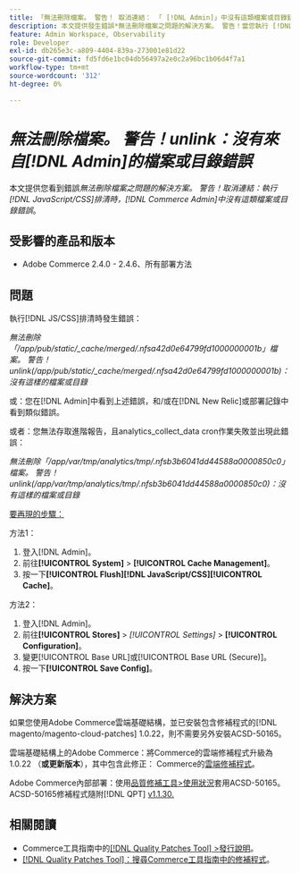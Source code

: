 ```yaml
---
title: 「無法刪除檔案。 警告！ 取消連結： 「 [!DNL Admin]」中沒有這類檔案或目錄錯誤
description: 本文提供發生錯誤*無法刪除檔案之問題的解決方案。 警告！當您執行 [!DNL Javascript/CSS] 排清時，取消連結沒有此類檔案或目錄錯誤* （從 [!DNL Admin] ）。
feature: Admin Workspace, Observability
role: Developer
exl-id: db265e3c-a809-4404-839a-273001e81d22
source-git-commit: fd5fd6e1bc04db56497a2e0c2a96bc1b06d4f7a1
workflow-type: tm+mt
source-wordcount: '312'
ht-degree: 0%

---
```


# *無法刪除檔案。 警告！unlink：沒有來自[!DNL Admin]的檔案或目錄錯誤*

本文提供您看到錯誤&#x200B;*無法刪除檔案之問題的解決方案。 警告！取消連結：執行[!DNL JavaScript/CSS]排清時，[!DNL Commerce Admin]中沒有這類檔案或目錄錯誤*。

## 受影響的產品和版本

* Adobe Commerce 2.4.0 - 2.4.6、所有部署方法

## 問題

執行[!DNL JS/CSS]排清時發生錯誤：

*無法刪除「/app/pub/static/_cache/merged/.nfsa42d0e64799fd1000000001b」檔案。 警告！unlink(/app/pub/static/_cache/merged/.nfsa42d0e64799fd1000000001b)：沒有這樣的檔案或目錄*

或：您在[!DNL Admin]中看到上述錯誤，和/或在[!DNL New Relic]或部署記錄中看到類似錯誤。

或者：您無法存取進階報告，且analytics_collect_data cron作業失敗並出現此錯誤：

*無法刪除「/app/var/tmp/analytics/tmp/.nfsb3b6041dd44588a0000850c0」檔案。 警告！unlink(/app/var/tmp/analytics/tmp/.nfsb3b6041dd44588a0000850c0)：沒有這樣的檔案或目錄*

<u>要再現的步驟：</u>

方法1：

1. 登入[!DNL Admin]。
1. 前往&#x200B;**[!UICONTROL System]** > **[!UICONTROL Cache Management]**。
1. 按一下&#x200B;**[!UICONTROL Flush][!DNL JavaScript/CSS][!UICONTROL Cache]**。

方法2：

1. 登入[!DNL Admin]。
1. 前往&#x200B;**[!UICONTROL Stores]** > *[!UICONTROL Settings]* > **[!UICONTROL Configuration]**。
1. 變更[!UICONTROL Base URL]或[!UICONTROL Base URL (Secure)]。
1. 按一下&#x200B;**[!UICONTROL Save Config]**。

## 解決方案

如果您使用Adobe Commerce雲端基礎結構，並已安裝包含修補程式的[!DNL magento/magento-cloud-patches] 1.0.22，則不需要另外安裝ACSD-50165。

雲端基礎結構上的Adobe Commerce：將Commerce的雲端修補程式升級為1.0.22 （**或更新版本**），其中包含此修正： Commerce的[雲端修補程式](/docs/commerce-cloud-service/user-guide/release-notes/cloud-patches.html)。

Adobe Commerce內部部署：使用[品質修補工具>使用狀況](/docs/commerce-operations/tools/quality-patches-tool/usage.html)套用ACSD-50165。 ACSD-50165修補程式隨附[!DNL QPT] [v1.1.30.](/docs/commerce-operations/tools/quality-patches-tool/release-notes.html#v1-1-30)

## 相關閱讀

* Commerce工具指南中的[[!DNL Quality Patches Tool] >發行說明](/docs/commerce-operations/tools/quality-patches-tool/release-notes.html)。
* [[!DNL Quality Patches Tool]：搜尋Commerce工具指南中的修補程式](https://experienceleague.adobe.com/tools/commerce-quality-patches/index.html?lang=zh-Hant)。
